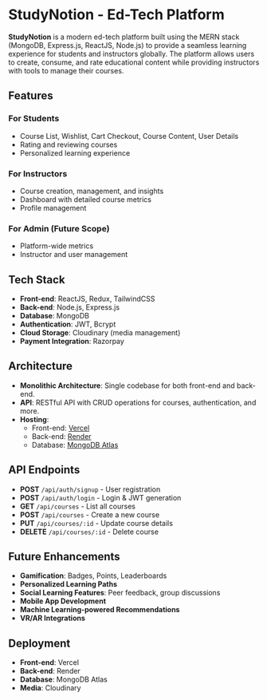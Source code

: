# StudyNotion - Ed-Tech Platform

**StudyNotion** is a modern ed-tech platform built using the MERN stack (MongoDB, Express.js, ReactJS, Node.js) to provide a seamless learning experience for students and instructors globally. The platform allows users to create, consume, and rate educational content while providing instructors with tools to manage their courses.

## Features

### For Students
- Course List, Wishlist, Cart Checkout, Course Content, User Details
- Rating and reviewing courses
- Personalized learning experience

### For Instructors
- Course creation, management, and insights
- Dashboard with detailed course metrics
- Profile management

### For Admin (Future Scope)
- Platform-wide metrics
- Instructor and user management

## Tech Stack
- **Front-end**: ReactJS, Redux, TailwindCSS
- **Back-end**: Node.js, Express.js
- **Database**: MongoDB
- **Authentication**: JWT, Bcrypt
- **Cloud Storage**: Cloudinary (media management)
- **Payment Integration**: Razorpay

## Architecture
- **Monolithic Architecture**: Single codebase for both front-end and back-end.
- **API**: RESTful API with CRUD operations for courses, authentication, and more.
- **Hosting**: 
  - Front-end: [Vercel](https://vercel.com)
  - Back-end: [Render](https://render.com) 
  - Database: [MongoDB Atlas](https://www.mongodb.com/cloud/atlas)
  
## API Endpoints
- **POST** `/api/auth/signup` - User registration
- **POST** `/api/auth/login` - Login & JWT generation
- **GET** `/api/courses` - List all courses
- **POST** `/api/courses` - Create a new course
- **PUT** `/api/courses/:id` - Update course details
- **DELETE** `/api/courses/:id` - Delete course

## Future Enhancements
- **Gamification**: Badges, Points, Leaderboards
- **Personalized Learning Paths**
- **Social Learning Features**: Peer feedback, group discussions
- **Mobile App Development**
- **Machine Learning-powered Recommendations**
- **VR/AR Integrations**

## Deployment
- **Front-end**: Vercel
- **Back-end**: Render 
- **Database**: MongoDB Atlas
- **Media**: Cloudinary
